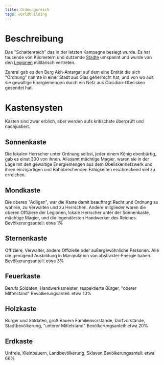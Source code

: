 ```yaml
---
title: Ordnungsreich
tags: worldbuilding
---
```

# Beschreibung
Das "Schattenreich" das in der letzten Kampagne besiegt wurde.
Es hat tausende von Kilometern und dutzende [Städte](cities) umspannt und wurde von den [Legionen](legionen) militärisch vertreten.  

Zentral gab es den Berg Akh-Antargat auf dem eine Entität die sich "Ordnung" nannte in einer Stadt aus Glas geherrscht hat, und von wo aus sie gewaltige Energiemengen durch ein Netz aus Obsidian-Obelisken gesendet hat.

# Kastensysten
Kasten sind zwar erblich, aber werden aufs kritischste überprüft und nachjustiert.

## Sonnenkaste
Die lokalen Herrscher unter Ordnung selbst, jeder einem König ebenbürtig, gab es einst 300 von ihnen. Allesamt mächtige Magier, waren sie in der Lage mit den gewaltige Energiemengen aus dem Obeliskennetzwerk und ihren einzigartigen und Bahnbrechenden Fähigkeiten erschreckend viel zu erreichen.

## Mondkaste
Die oberen "Adligen", war die Kaste damit beauftragt Recht und Ordnung zu wahren, zu Verwalten und zu Herrschen. Andere mitglieder waren die oberen Offiziere der Legionen, lokale Herrscher unter der Sonnenkaste, mächtige Magier, und die legendärsten Handwerker des Reiches.
Bevölkerungsanteil: etwa 1%

## Sternenkaste
Offiziere, Verwalter, andere Offizielle oder außergewöhnliche Personen. Alle die genügend Ausbildung in Manipulation von abstrakter-Energie haben.
Bevölkerungsanteil: etwa 3%

## Feuerkaste
Berufs Soldaten, Handwerksmeister, respektierte Bürger, "oberer Mittelstand"
Bevölkerungsanteil: etwa 10%

## Holzkaste
Bürger und Soldaten, groß Bauern Familienvorstände, Dorfvorstände, Stadtbevölkerung, "unterer Mittelstand"
Bevölkerungsanteil: etwa 20%

## Erdkaste
Unfreie, Kleinbauern, Landbevölkerung, Sklaven
Bevölkerungsanteil: etwa 66%


